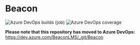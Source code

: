 # Beacon

![Azure DevOps builds (job)](https://img.shields.io/azure-devops/build/BeaconLMS/Beacon/7?logo=azuredevops)
![Azure DevOps coverage](https://img.shields.io/azure-devops/coverage/BeaconLMS/Beacon/7/main?&label=coverage&logo=azuredevops)

**Please note that this repository has moved to Azure DevOps:**<br/>
https://dev.azure.com/BeaconLMS/_git/Beacon
